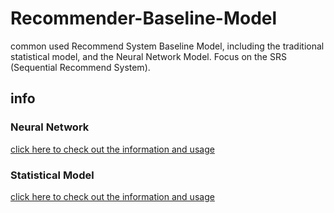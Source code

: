 # Recommender-Baseline-Model
common used Recommend System Baseline Model, including the traditional statistical model, and the Neural Network Model. Focus on the SRS (Sequential Recommend System).

## info

### Neural Network
[click here to check out the information and usage](NerualNetwork/)

### Statistical Model
[click here to check out the information and usage](TraditionalModel/)
